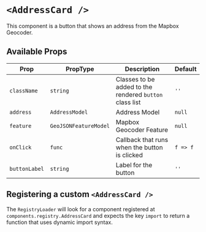 # `<AddressCard />`

This component is a button that shows an address from the Mapbox Geocoder.

## Available Props

| Prop          | PropType              | Description                                             | Default  |
| ------------- | --------------------- | ------------------------------------------------------- | -------- |
| `className`   | `string`              | Classes to be added to the rendered `button` class list | `''`     |
| `address`     | `AddressModel`        | Address Model                                           | `null`   |
| `feature`     | `GeoJSONFeatureModel` | Mapbox Geocoder Feature                                 | `null`   |
| `onClick`     | `func`                | Callback that runs when the button is clicked           | `f => f` |
| `buttonLabel` | `string`              | Label for the button                                    | `''`     |

## Registering a custom `<AddressCard />`

The `RegistryLoader` will look for a component registered at `components.registry.AddressCard` and expects the key `import` to return a function that uses dynamic import syntax.
